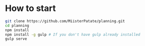 # How to start

```bash
git clone https://github.com/MiisterPatate/planning.git
cd planning
npm install
npm install -g gulp # If you don't have gulp already installed
gulp serve
```

